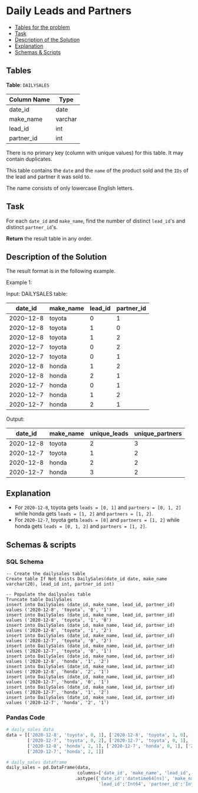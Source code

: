 # Daily Leads and Partners

- [Tables for the problem](#tables)
- [Task](#task)
- [Description of the Solution](#description-of-the-solution)
- [Explanation](#explanation)
- [Schemas & Scripts](#schemas--scripts)

## Tables 

**Table**: `DAILYSALES`

| Column Name | Type    |
|-------------|---------|
| date_id     | date    |
| make_name   | varchar |
| lead_id     | int     |
| partner_id  | int     |

There is no primary key (column with unique values) for this table. It may contain duplicates.

This table contains the `date` and the `name` of the product sold and the `IDs` of the lead and partner it was sold to.

The name consists of only lowercase English letters.

## Task

For each `date_id` and `make_name`, find the number of distinct `lead_id`'s and distinct `partner_id`'s.

**Return** the result table in any order.

## Description of the Solution ##

The result format is in the following example.

Example 1:

Input: 
DAILYSALES table:

| date_id   | make_name | lead_id | partner_id |
|-----------|-----------|---------|------------|
| 2020-12-8 | toyota    | 0       | 1          |
| 2020-12-8 | toyota    | 1       | 0          |
| 2020-12-8 | toyota    | 1       | 2          |
| 2020-12-7 | toyota    | 0       | 2          |
| 2020-12-7 | toyota    | 0       | 1          |
| 2020-12-8 | honda     | 1       | 2          |
| 2020-12-8 | honda     | 2       | 1          |
| 2020-12-7 | honda     | 0       | 1          |
| 2020-12-7 | honda     | 1       | 2          |
| 2020-12-7 | honda     | 2       | 1          |

Output: 

| date_id   | make_name | unique_leads | unique_partners |
|-----------|-----------|--------------|-----------------|
| 2020-12-8 | toyota    | 2            | 3               |
| 2020-12-7 | toyota    | 1            | 2               |
| 2020-12-8 | honda     | 2            | 2               |
| 2020-12-7 | honda     | 3            | 2               |

## Explanation ##

- For `2020-12-8`, toyota gets `leads = [0, 1]` and `partners = [0, 1, 2]` 
while honda gets `leads = [1, 2]` and `partners = [1, 2]`.
- For `2020-12-7`, toyota gets `leads = [0]` and `partners = [1, 2]` 
while honda gets `leads = [0, 1, 2]` and `partners = [1, 2]`.

## Schemas & scripts

### SQL Schema

```genericsql
-- Create the dailysales table
Create table If Not Exists DailySales(date_id date, make_name varchar(20), lead_id int, partner_id int)

-- Populate the dailysales table    
Truncate table DailySales
insert into DailySales (date_id, make_name, lead_id, partner_id) values ('2020-12-8', 'toyota', '0', '1')
insert into DailySales (date_id, make_name, lead_id, partner_id) values ('2020-12-8', 'toyota', '1', '0')
insert into DailySales (date_id, make_name, lead_id, partner_id) values ('2020-12-8', 'toyota', '1', '2')
insert into DailySales (date_id, make_name, lead_id, partner_id) values ('2020-12-7', 'toyota', '0', '2')
insert into DailySales (date_id, make_name, lead_id, partner_id) values ('2020-12-7', 'toyota', '0', '1')
insert into DailySales (date_id, make_name, lead_id, partner_id) values ('2020-12-8', 'honda', '1', '2')
insert into DailySales (date_id, make_name, lead_id, partner_id) values ('2020-12-8', 'honda', '2', '1')
insert into DailySales (date_id, make_name, lead_id, partner_id) values ('2020-12-7', 'honda', '0', '1')
insert into DailySales (date_id, make_name, lead_id, partner_id) values ('2020-12-7', 'honda', '1', '2')
insert into DailySales (date_id, make_name, lead_id, partner_id) values ('2020-12-7', 'honda', '2', '1')
```

### Pandas Code

```python
# daily_sales data
data = [['2020-12-8', 'toyota', 0, 1], ['2020-12-8', 'toyota', 1, 0], ['2020-12-8', 'toyota', 1, 2], 
        ['2020-12-7', 'toyota', 0, 2], ['2020-12-7', 'toyota', 0, 1], ['2020-12-8', 'honda', 1, 2], 
        ['2020-12-8', 'honda', 2, 1], ['2020-12-7', 'honda', 0, 1], ['2020-12-7', 'honda', 1, 2], 
        ['2020-12-7', 'honda', 2, 1]]

# daily_sales dataframe
daily_sales = pd.DataFrame(data, 
                           columns=['date_id', 'make_name', 'lead_id', 'partner_id']) \
                          .astype({'date_id':'datetime64[ns]', 'make_name':'object', 
                                   'lead_id':'Int64', 'partner_id':'Int64'})
```